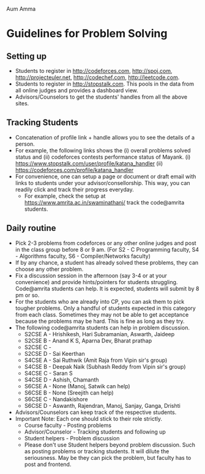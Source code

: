 Aum Amma

# Guidelines for Problem Solving

## Setting up
- Students to register in http://codeforces.com, http://spoj.com, http://projecteuler.net, http://codechef.com, http://leetcode.com.
- Students to register in http://stopstalk.com. This pools in the data from all online judges and provides a dashboard view.
- Advisors/Counselors to get the students' handles from all the above sites.


## Tracking Students
- Concatenation of profile link + handle allows you to see the details of a person. 
- For example, the following links shows the (i) overall problems solved status and (ii) codeforces contests performance status of Mayank.
    (i) https://www.stopstalk.com/user/profile/katana_handler 
    (ii) https://codeforces.com/profile/katana_handler
- For convenience, one can setup a page or document or draft email with links to students under your advisor/consellorship. This way, you can readily click and track their progress everyday. 
  - For example, check the setup at https://www.amrita.ac.in/swaminathanj/ track the code@amrita students.

## Daily routine
- Pick 2-3 problems from codeforces or any other online judges and post in the class group before 8 or 9 am. (For S2 - C Programming faculty, S4 - Algorithms faculty, S6 - Compiler/Networks faculty)
- If by any chance, a student has already solved these problems, they can choose any other problem.
- Fix a discussion session in the afternoon (say 3-4 or at your convenience) and provide hints/pointers for students struggling. Code@amrita students can help. It is expected, students will submit by 8 pm or so.
- For the students who are already into CP, you can ask them to pick tougher problems. Only a handful of students expected in this category from each class. Sometimes they may not be able to get acceptance because the problems may be hard. This is fine as long as they try.
- The following code@amrita students can help in problem discussion.
    - S2CSE A - Hrishikesh, Hari Subramanian, Aswarth, Jaideep
    - S2CSE B - Anand K S, Aparna Dev, Bharat prathap
    - S2CSE C - 
    - S2CSE D - Sai Keerthan
    - S4CSE A - Sai Ruthwik (Amit Raja from Vipin sir's group)
    - S4CSE B - Deepak Naik (Subhash Reddy from Vipin sir's group)
    - S4CSE C - Saran S
    - S4CSE D - Ashish, Chamanth
    - S6CSE A - None (Manoj, Satwik can help)
    - S6CSE B - None (Sreejith can help)
    - S6CSE C - Nandakishore
    - S6CSE D - Aswanth, Rajendran, Manoj, Sanjay, Ganga, Drishti
- Advisors/Counselors can keep track of the respective students.
- Important Note: Each one should stick to their role strictly. 
    - Course faculty - Posting problems
    - Advisor/Counselor - Tracking students and following up
    - Student helpers - Problem discussion
    - Please don't use Student helpers beyond problem discussion. Such as posting problems or tracking students. It will dilute the seriousness. May be they can pick the problem, but faculty has to post and frontend.

